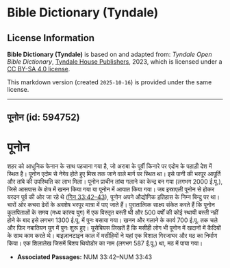 # Bible Dictionary (Tyndale)

## License Information

**Bible Dictionary (Tyndale)** is based on and adapted from: _Tyndale Open Bible Dictionary_, [Tyndale House Publishers](https://tyndaleopenresources.com/), 2023, which is licensed under a [CC BY-SA 4.0 license](https://creativecommons.org/licenses/by-sa/4.0/legalcode.en).

This markdown version (created `2025-10-16`) is provided under the same license.



--------------------------------

## पूनोन (id: 594752)

पूनोन
=====

शहर को आधुनिक फेनान के साथ पहचाना गया है, जो अराबा के पूर्वी किनारे पर एदोम के पहाड़ी देश में स्थित है। पूनोन एदोम से नेगेव होते हुए मिस्र तक जाने वाले मार्ग पर स्थित था। इसे पानी की भरपूर आपूर्ति और तांबे की उपस्थिति का लाभ मिला। पूनोन प्राचीन तांबा गलाने का केन्द्र बन गया (लगभग 2000 ई.पू.), जिसे आसपास के क्षेत्र में खनन किया गया या पूनोन में आयात किया गया। जब इस्राएली पूनोन से होकर यरदन पूर्व की ओर जा रहे थे ([गिन 33:42–43](https://ref.ly/Num33:42-Num33:43)), पूनोन अपने औद्योगिक इतिहास के निम्न बिन्दु पर था। चारों ओर कचरा ढेरों के अवशेष भरपूर मात्रा में पाए जाते हैं। पुरातात्विक साक्ष्य संकेत करते हैं कि पूनोन कुलपिताओं के समय (मध्य कांस्य युग) में एक विस्तृत बस्ती थी और 500 वर्षों की कोई स्थायी बस्ती नहीं होने के बाद इसे लगभग 1300 ई.पू. में पुनः बसाया गया। खनन और गलाने के कार्य 700 ई.पू. तक चले और फिर नबातियन युग में पुनः शुरू हुए। यूसेबियस लिखतें हैं कि मसीही लोग भी पूनोन में खदानों में कैदियों के साथ काम करते थे। बाइज़ानटाइन काल में मसीहियों ने यहां एक विशाल गिरजाघर और मठ का निर्माण किया। एक शिलालेख जिसमें बिशप थियोडोर का नाम (लगभग 587 ई.पू.) था, मठ में पाया गया।

* **Associated Passages:** NUM 33:42–NUM 33:43


